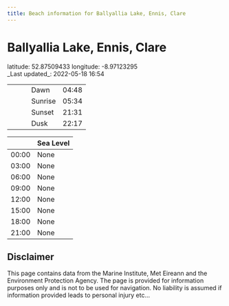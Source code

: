 ```yaml
---
title: Beach information for Ballyallia Lake, Ennis, Clare
---
```

# Ballyallia Lake, Ennis, Clare 

<div class="location-info">latitude: 52.87509433 longitude: -8.97123295</div>
<div class="met-eireann-warnings"></div>
_Last updated_: 2022-05-18 16:54

|   |   |   |   |   |
|---|---|---|---|---|
|   |   |   | Dawn  | 04:48 |
|   |   |   | Sunrise  | 05:34 |
|   |   |   | Sunset  | 21:31 |
|   |   |   | Dusk  | 22:17 |

<div></div>

|   | Sea Level  |
|---|---|
| 00:00 | None |
| 03:00 | None |
| 06:00 | None |
| 09:00 | None |
| 12:00 | None |
| 15:00 | None |
| 18:00 | None |
| 21:00 | None |

## Disclaimer

This page contains data from the Marine Institute,
Met Eireann and the Environment Protection Agency. The page is provided for
information purposes only and is not to be used for navigation. No liability
is assumed if information provided leads to personal injury etc...
